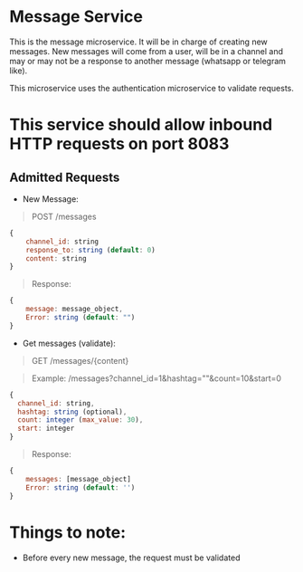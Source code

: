 # Message Service
This is the message microservice. It will be in charge of creating new messages. New messages will come from a user, will be in a channel and may or may not be a response to another message (whatsapp or telegram like). 

This microservice uses the authentication microservice to validate requests.

# This service should allow inbound HTTP requests on port 8083

## Admitted Requests

- New Message:
> POST /messages
```javascript
{
    channel_id: string
    response_to: string (default: 0)
    content: string
}
```

> Response:
```javascript
{
    message: message_object,
    Error: string (default: "")
}
```

- Get messages (validate):
> GET /messages/{content}

> Example: /messages?channel_id=1&hashtag=""&count=10&start=0
```javascript
{
  channel_id: string,
  hashtag: string (optional),
  count: integer (max_value: 30),
  start: integer 
}
```

> Response:
```javascript
{
    messages: [message_object]
    Error: string (default: '')
}
```

# Things to note:
- Before every new message, the request must be validated
